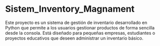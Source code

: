 # Sistem_Inventory_Magnament
Este proyecto es un sistema de gestión de inventario desarrollado en Python que permite a los usuarios gestionar productos de forma sencilla desde la consola. Está diseñado para pequeñas empresas, estudiantes o proyectos educativos que deseen administrar un inventario básico.
